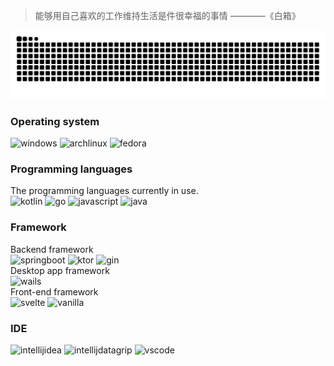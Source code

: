 > 能够用自己喜欢的工作维持生活是件很幸福的事情 ————《白箱》

![snake](https://github.com/langbiantianya/langbiantianya/raw/refs/heads/output/github-contribution-grid-snake-dark.svg)

### Operating system

![windows](https://img.shields.io/badge/-Windows11-blue?style=for-the-badge&logoColor=white)
![archlinux](https://img.shields.io/badge/-ArchLinux-blue?style=for-the-badge&logo=archlinux&logoColor=white)
![fedora](https://img.shields.io/badge/-fedora-blue?style=for-the-badge&logo=fedora&logoColor=white)

### Programming languages

The programming languages currently in use.   
![kotlin](https://img.shields.io/badge/-Kotlin-skyblue?style=for-the-badge&logo=kotlin&logoColor=black)
![go](https://img.shields.io/badge/-Go-skyblue?style=for-the-badge&logo=go&logoColor=black)
![javascript](https://img.shields.io/badge/-JavaScript-skyblue?style=for-the-badge&logo=javascript&logoColor=black)
![java](https://img.shields.io/badge/-Java-skyblue?style=for-the-badge&logo=OpenJDK&logoColor=black)

### Framework

Backend framework  
![springboot](https://img.shields.io/badge/-SpringBoot-green?style=for-the-badge&logo=springboot&logoColor=white)
![ktor](https://img.shields.io/badge/-ktor-green?style=for-the-badge&logo=ktor&logoColor=white)
![gin](https://img.shields.io/badge/-gin-green?style=for-the-badge&logo=gin&logoColor=white)  
Desktop app framework  
![wails](https://img.shields.io/badge/-wails-orangered?style=for-the-badge&logo=wails&logoColor=white)  
Front-end framework  
![svelte](https://img.shields.io/badge/-svelte-red?style=for-the-badge&logo=svelte&logoColor=white)
![vanilla](https://img.shields.io/badge/-vanilla-red?style=for-the-badge&logo=html5&logoColor=white)  

### IDE

![intellijidea](https://img.shields.io/badge/-IntelliJ_IDEA-black?style=for-the-badge&logo=intellijidea&logoColor=white)
![intellijdatagrip](https://img.shields.io/badge/-IntelliJ_DataGrip-black?style=for-the-badge&logo=datagrip&logoColor=white)
![vscode](https://img.shields.io/badge/-Visual_Studio_Code-black?style=for-the-badge&logo=vscodium&logoColor=white)
